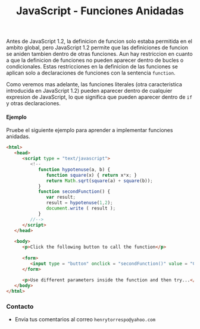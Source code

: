 ﻿---
title: JavaScript - Funciones Anidadas
description: Las funciones anidadas solo pueden ser llamadas desde el interior de la funcion que las contiene.
categories: Blog
comments: true
---

Antes de JavaScript 1.2, la definicion de funcion solo estaba permitida en el ambito global, pero JavaScript 1.2 permite que las definiciones de funcion se aniden tambien dentro de otras funciones. Aun hay restriccion en cuanto a que la definicion de funciones no pueden aparecer dentro de bucles o condicionales. Estas restricciones en la definicion de las funciones se aplican solo a declaraciones de funciones con la sentencia `function`.

Como veremos mas adelante, las funciones literales (otra caracteristica introducida en JavaScript 1.2) pueden aparecer dentro de cualquier expresion de JavaScript, lo que significa que pueden aparecer dentro de `if` y otras declaraciones.

#### Ejemplo

Pruebe el siguiente ejemplo para aprender a implementar funciones anidadas.

```html
<html>
   <head>
      <script type = "text/javascript">
         <!--
            function hypotenuse(a, b) {
               function square(x) { return x*x; }
               return Math.sqrt(square(a) + square(b));
            }
            function secondFunction() {
               var result;
               result = hypotenuse(1,2);
               document.write ( result );
            }
         //-->
      </script>
   </head>
   
   <body>
      <p>Click the following button to call the function</p>
      
      <form>
         <input type = "button" onclick = "secondFunction()" value = "Call Function">
      </form>
      
      <p>Use different parameters inside the function and then try...</p>
   </body>
</html>
```

### Contacto

- Envia tus comentarios al correo `henrytorrespo@yahoo.com`
